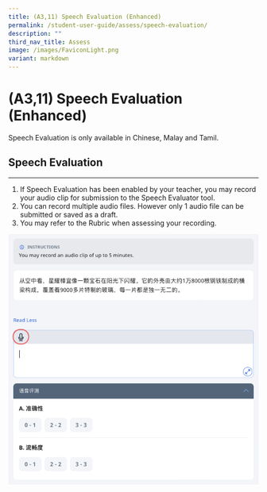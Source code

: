 ```yaml
---
title: (A3,11) Speech Evaluation (Enhanced)
permalink: /student-user-guide/assess/speech-evaluation/
description: ""
third_nav_title: Assess
image: /images/FaviconLight.png
variant: markdown
---
```

<h1 id="speech-evaluation">(A3,11) Speech Evaluation (Enhanced)</h1>
<p>Speech Evaluation is only available in Chinese, Malay and Tamil.</p>
<h2 id="speech-evaluation">Speech Evaluation</h2>
<hr>
<ol>
<li>If Speech Evaluation has been enabled by your teacher, you may record your audio clip for submission to the Speech Evaluator tool.</li>
<li>You can record multiple audio files. However only 1 audio file can be submitted or saved as a draft.</li>
<li>You may refer to the Rubric when assessing your recording.</li>
</ol>
<img src="/images/1Student/As-SE.png">